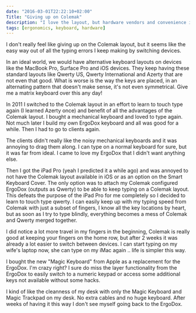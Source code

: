 ```yaml
---
date: "2016-03-01T22:22:10+02:00"
Title: "Giving up on Colemak"
description: "I love the layout, but hardware vendors and convenience is giving me no choice"
tags: [ergonomics, keyboard, hardware]
---
```

I don't really feel like giving up on the Colemak layout, but it seems like the easy way out of all the typing errors I keep making by switching devices. 

In an ideal world, we would have alternative keyboard layouts on devices like the MacBook Pro, Surface Pro and iOS devices. They keep having these standard layouts like Qwerty US, Qwerty International and Azerty that are not even that good. What is worse is the way the keys are placed, in an alternating pattern that doesn't make sense, it's not even symmetrical.  Give me a matrix keyboard over this any day!

In 2011 I switched to the Colemak layout in an effort to learn to touch type again (I learned Azerty once) and benefit of all the advantages of the Colemak layout.  I bought a mechanical keyboard and loved to type again. Not much later I build my own ErgoDox keyboard and all was good for a while. Then I had to go to clients again.

The clients didn't really like the noisy mechanical keyboards and it was annoying to drag them along.  I can type on a normal keyboard for sure, but it was far from ideal. I came to love my ErgoDox that I didn't want anything else. 

Then I got the iPad Pro (yeah I predicted it a while ago) and was annoyed to not have the Colemak layout available in iOS or as an option on the Smart Keyboard Cover. The only option was to attach my Colemak configured ErgoDox (outputs as Qwerty) to be able to keep typing on a Colemak layout. This defeats the purpose of the iPad Pro for me completely so I decided to learn to touch type qwerty.  I can easily keep up with my typing speed from Colemak with just a subset of fingers, I know all the key locations by heart, but as soon as I try to type blindly, everything becomes a mess of Colemak and Qwerty merged together. 

I did notice a lot more travel in my fingers in the beginning, Colemak is really good at keeping your fingers on the home row, but after 2 weeks it was already a lot easier to switch between devices. I can start typing on my wife's laptop now, she can type on my iMac again .. life is simpler this way.  

I bought the new "Magic Keyboard" from Apple as a replacement for the ErgoDox. I'm crazy right? I sure do miss the layer functionality from the ErgoDox to easily switch to a numeric keypad or access some additional keys not available without some hacks. 

I kind of like the cleanness of my desk with only the Magic Keyboard and Magic Trackpad on my desk. No extra cables and no huge keyboard. After weeks of having it this way I don't see myself going back to the ErgoDox. 